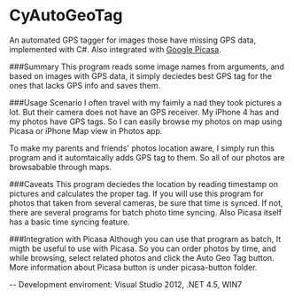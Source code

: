 CyAutoGeoTag
============

An automated GPS tagger for images those have missing GPS data, implemented with C#. Also integrated with [Google Picasa](http://picasa.google.com/).

###Summary
This program reads some image names from arguments, and based on images with GPS data, it simply deciedes best GPS tag for the ones that lacks GPS info and saves them.

###Usage Scenario
I often travel with my faimly a nad they took pictures a lot. But their camera does not have an GPS receiver. My iPhone 4 has and my photos have GPS tags. So I can easily browse my photos on map using Picasa or iPhone Map view in Photos app.

To make my parents and friends' photos location aware, I simply run this program and it automtaically adds GPS tag to them. So all of our photos are browsabable through maps.

###Caveats
This program deciedes the location by reading timestamp on pictures and calculates the proper tag. If you will use this program for photos that taken from several cameras, be sure that time is synced. If not, there are several programs for batch photo time syncing. Also Picasa itself has a basic time syncing feature.

###Integration with Picasa
Although you can use that program as batch, It migth be useful to use with Picasa. So you can order photos by time, and while browsing, select related photos and click the Auto Geo Tag button.
More information about Picasa button is under picasa-button folder.

--
Development enviroment: Visual Studio 2012, .NET 4.5, WIN7
